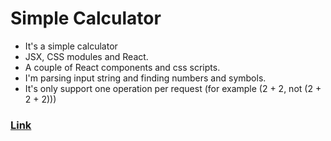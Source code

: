 # Simple Calculator
- It's a simple calculator
- JSX, CSS modules and React.
- A couple of React components and css scripts.
- I'm parsing input string and finding numbers and symbols.
- It's only support one operation per request (for example (2 + 2, not (2 + 2 + 2)))
### [Link](calculator-woodemai.vercel.app)
